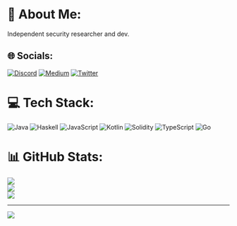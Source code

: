 # 💫 About Me:
Independent security researcher and dev.


## 🌐 Socials:
[![Discord](https://img.shields.io/badge/Discord-%237289DA.svg?logo=discord&logoColor=white)]([https://discord.gg/deliriusz#8379](https://discord.com/users/905696458060206131)) [![Medium](https://img.shields.io/badge/Medium-12100E?logo=medium&logoColor=white)](https://medium.com/@deliriusz) [![Twitter](https://img.shields.io/badge/Twitter-%231DA1F2.svg?logo=Twitter&logoColor=white)](https://twitter.com/deliriusz_eth) 

# 💻 Tech Stack:
![Java](https://img.shields.io/badge/java-%23ED8B00.svg?style=for-the-badge&logo=openjdk&logoColor=white) ![Haskell](https://img.shields.io/badge/Haskell-5e5086?style=for-the-badge&logo=haskell&logoColor=white) ![JavaScript](https://img.shields.io/badge/javascript-%23323330.svg?style=for-the-badge&logo=javascript&logoColor=%23F7DF1E) ![Kotlin](https://img.shields.io/badge/kotlin-%237F52FF.svg?style=for-the-badge&logo=kotlin&logoColor=white) ![Solidity](https://img.shields.io/badge/Solidity-%23363636.svg?style=for-the-badge&logo=solidity&logoColor=white) ![TypeScript](https://img.shields.io/badge/typescript-%23007ACC.svg?style=for-the-badge&logo=typescript&logoColor=white) ![Go](https://img.shields.io/badge/go-%2300ADD8.svg?style=for-the-badge&logo=go&logoColor=white)
# 📊 GitHub Stats:
![](https://github-readme-stats.vercel.app/api?username=deliriusz&theme=dark&hide_border=false&include_all_commits=true&count_private=true)<br/>
![](https://github-readme-streak-stats.herokuapp.com/?user=deliriusz&theme=dark&hide_border=false)<br/>
![](https://github-readme-stats.vercel.app/api/top-langs/?username=deliriusz&theme=dark&hide_border=false&include_all_commits=true&count_private=true&layout=compact)

---
[![](https://visitcount.itsvg.in/api?id=deliriusz&icon=0&color=0)](https://visitcount.itsvg.in)

<!-- Proudly created with GPRM ( https://gprm.itsvg.in ) -->
